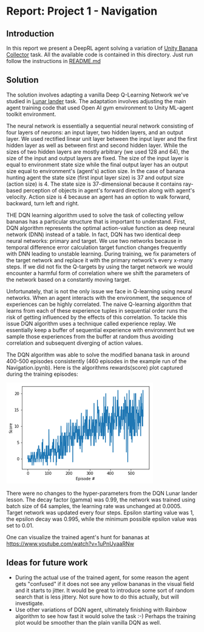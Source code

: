 # Report: Project 1 - Navigation 
## Introduction 

In this report we present a DeepRL agent solving a variation of [Unity Banana Collector](https://github.com/Unity-Technologies/ml-agents/blob/master/docs/Learning-Environment-Examples.md#banana-collector) task.
All the available code is contained in this directory. Just run follow the instructions in [README.md](https://github.com/vblagoje/deep-reinforcement-learning/blob/master/p1_navigation/README.md) 

## Solution

The solution involves adapting a vanilla Deep Q-Learning Network we've studied in [Lunar lander](https://github.com/udacity/deep-reinforcement-learning/tree/master/dqn/solution) task. 
The adaptation involves adjusting the main agent training code that used Open AI gym environment to Unity ML-agent toolkit environment. 

The neural network is essentially a sequential neural network consisting of four layers of neurons: an input layer, two hidden layers, and an output layer. 
We used rectified linear unit layer between the input layer and the first hidden layer as well as between first and second hidden layer. 
While the sizes of two hidden layers are mostly arbitrary (we used 128 and 64), the size of the input and output layers are fixed. The size of 
the input layer is equal to environment state size while the final output layer has an output size equal to environment's (agent's) action size. 
In the case of banana hunting agent the state size (first input layer size) is 37 and output size (action size) is 4. The state size 
is 37-dimensional because it contains ray-based perception of objects in agent's forward direction along with agent's velocity. 
Action size is 4 because an agent has an option to walk forward, backward, turn left and right.

THE DQN learning algorithm used to solve the task of collecting yellow bananas has a particular structure that is important to understand. First, 
DQN algorithm represents the optimal action-value function as deep neural network (DNN) instead of a table. In fact, DQN has two identical deep neural 
networks: primary and target. We use two networks because in temporal difference error calculation target function changes frequently with DNN leading to 
unstable learning. During training, we fix parameters of the target network and replace it with the primary network's every x-many steps. If we did not 
fix the Q-targets by using the target network we would encounter a harmful form of correlation where we shift the parameters of the network based on a 
constantly moving target.

Unfortunately, that is not the only issue we face in Q-learning using neural networks. When an agent interacts with the environment, the sequence of 
experiences can be highly correlated. The naive Q-learning algorithm that learns from each of these experience tuples in sequential order runs 
the risk of getting influenced by the effects of this correlation. To tackle this issue DQN algorithm uses a technique called experience replay. We 
essentially keep a buffer of sequential experience with environment but we sample those experiences from the buffer at random thus avoiding 
correlation and subsequent diverging of action values.

The DQN algorithm was able to solve the modified banana task in around 400-500 episodes consistently (460 episodes in the example run of the Navigation.ipynb).
Here is the algorithms rewards(score) plot captured during the training episodes: 

![](rewards_plot.png)
 

There were no changes to the hyper-parameters from the DQN Lunar lander lesson. The decay factor (gamma) was 0.99, the network was trained using 
batch size of 64 samples, the learning rate was unchanged at 0.0005. Target network was updated every four steps. Epsilon starting value was 1, 
the epsilon decay was 0.995, while the minimum possible epsilon value was set to 0.01.  

One can visualize the trained agent's hunt for bananas at https://www.youtube.com/watch?v=1uPnUyaaRNw

## Ideas for future work
+ During the actual use of the trained agent, for some reason the agent gets "confused" if it does not see any yellow bananas in the visual field and it starts to jitter. It would be great to introduce some sort of random search that is less jittery. Not sure how to do this actually, but will investigate.
+ Use other variations of DQN agent, ultimately finishing with Rainbow algorithm to see how fast it would solve the task :-) Perhaps the training plot would be smoother than the plain vanilla DQN as well.
